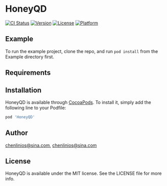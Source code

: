 # HoneyQD

[![CI Status](http://img.shields.io/travis/chenlinios@sina.com/HoneyQD.svg?style=flat)](https://travis-ci.org/chenlinios@sina.com/HoneyQD)
[![Version](https://img.shields.io/cocoapods/v/HoneyQD.svg?style=flat)](http://cocoapods.org/pods/HoneyQD)
[![License](https://img.shields.io/cocoapods/l/HoneyQD.svg?style=flat)](http://cocoapods.org/pods/HoneyQD)
[![Platform](https://img.shields.io/cocoapods/p/HoneyQD.svg?style=flat)](http://cocoapods.org/pods/HoneyQD)

## Example

To run the example project, clone the repo, and run `pod install` from the Example directory first.

## Requirements

## Installation

HoneyQD is available through [CocoaPods](http://cocoapods.org). To install
it, simply add the following line to your Podfile:

```ruby
pod 'HoneyQD'
```

## Author

chenlinios@sina.com, chenlinios@sina.com

## License

HoneyQD is available under the MIT license. See the LICENSE file for more info.
